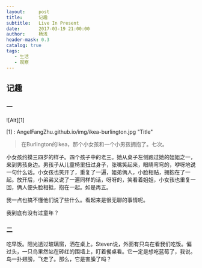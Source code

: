 ```yaml
---
layout:     post
title:      记趣
subtitle:   Live In Present
date:       2017-03-19 21:00:00
author:     杨浅
header-mask: 0.3
catalog: true
tags:
   - 生活
   - 观察
---
```

## 记趣
### 一
![Alt][1]

  [1] : AngelFangZhu.github.io/img/ikea-burlington.jpg "Title"

>在Burlington的Ikea，那个小女孩和一个小男孩拥抱了。七次。

小女孩约摸三四岁的样子。四个孩子中的老三。她从桌子左侧跑过她的姐姐之一，来到男孩身边。男孩子从儿童椅里扭过身子，张嘴笑起来，眼睛弯弯的，咿呀地说一句什么话。小女孩也笑开了，重复了一遍，姐弟俩人，小脸相贴，拥抱在了一起。放开后，小弟弟又说了一遍同样的话，呀呀的，笑看着姐姐，小女孩也重复一回，俩人便头脸相抵，抱在一起。如是再五。

我一点也搞不懂他们说了些什么。看起来是很无聊的事情呢。

我到底有没有过童年？

### 二
吃早饭。阳光透过玻璃窗，洒在桌上。Steven说，外面有只鸟在看我们吃饭。偏过头，一只鸟果然站在砖红的围墙上，盯着餐桌看。它一定是想吃蓝莓了，我说。鸟一扑翅膀，飞走了。那么，它是害臊了吗？





